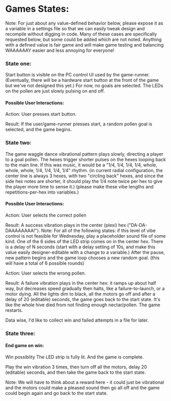 # Games States:

Note: For just about any value-defined behavior below, please expose it as a variable in a settings file so that we can easily tweak design and recompile without digging in code.  Many of these cases are specifically requested below, but some could be added which are not noted.  Anything with a defined value is fair game and will make game testing and balancing WAAAAAAY easier and less annoying for everyone!

### State one:

Start button is visible on the PC control UI used by the game-runner. (Eventually, there will be a hardware start button at the front of the game but we've not designed this yet.) For now, no goals are selected. The LEDs on the pollen are just slowly pulsing on and off.

#### Possible User Interactions:
Action: User presses start button.

Result: If the user/game-runner presses start, a random pollen goal is selected, and the game begins.

### State two:

The game waggle dance vibrational pattern plays slowly, directing a player to a goal pollen. The hexes trigger shorter pulses on the hexes looping back to the main line. If this was music, it would be a "1/4, 1/4, 1/4, 1/4, whole, whole, whole, 1/4, 1/4, 1/4, 1/4" rhythm.  (in current radial configuration, the center line is always 3 hexes, with two "circling back" hexes, and since the side hex notes are shorter, it should play the 1/4 note twice per hex to give the player more time to sense it.) (please make these vibe lengths and repetitions-per-hex into variables.)

#### Possible User Interactions:

Action: User selects the correct pollen

Result: A success vibration plays in the center (plexi) hex ("DA-DA-DAAAAAAAA!"). Note: For all of the following states: if this level of vibe control is not feasible for Wednesday, play a placeholder sound file of some kind.
One of the 6 sides of the LED strip comes on in the center hex.  There is a delay of N seconds (start with a delay setting of 10s, and make this value easily designer-editable with a change to a variable.) After the pause, new pattern begins and the game loop chooses a new random goal. (this will have a total of 6 possible rounds)

Action: User selects the wrong pollen.

Result: A failure vibration plays in the center hex: it ramps up about half way, but decreases speed gradually then halts, like a failure-to-launch, or a motor dying. All the lights dim to black, all the motors go off and after a delay of 20 (editable) seconds, the game goes back to the start state.
It's like the whole hive died from not finding enough nectar/pollen. The game restarts.

Data wise, I'd like to collect win and failed attempts in a file for later.

### State three:

#### End game on win:

Win possiblity
The LED strip is fully lit. And the game is complete.

Play the win vibration 3 times, then turn off all the motors, delay 20 (editable) seconds, and then take the game back to the start state.

Note: We will have to think about a reward here - it could just be vibrational and the motors could make a pleased sound then go all off and the game could begin again and go back to the start state.
